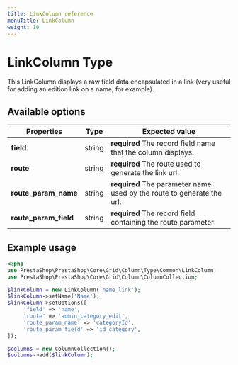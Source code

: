 ```yaml
---
title: LinkColumn reference
menuTitle: LinkColumn
weight: 10
---
```


# LinkColumn Type

This LinkColumn displays a raw field data encapsulated in a link (very useful for adding an edition link on a name, for example).

## Available options

| Properties     | Type   | Expected value                                                                     |
| -------------- | ------ | ---------------------------------------------------------------------------------- |
| **field**      | string | **required** The record field name that the column displays.                              |
| **route** | string | **required** The route used to generate the link url. |
| **route_param_name** | string | **required** The parameter name used by the route to generate the url. |
| **route_param_field** | string | **required** The record field containing the route parameter. |

## Example usage

```php
<?php
use PrestaShop\PrestaShop\Core\Grid\Column\Type\Common\LinkColumn;
use PrestaShop\PrestaShop\Core\Grid\Column\ColumnCollection;

$linkColumn = new LinkColumn('name_link');
$linkColumn->setName('Name');
$linkColumn->setOptions([
     'field' => 'name',
     'route' => 'admin_category_edit',
     'route_param_name' => 'categoryId',
     'route_param_field' => 'id_category',
]);

$columns = new ColumnCollection();
$columns->add($linkColumn);
```
